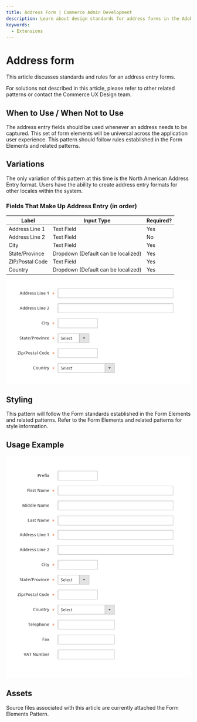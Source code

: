 ```yaml
---
title: Address Form | Commerce Admin Development
description: Learn about design standards for address forms in the Adobe Commerce and Magento Open Source Admin application.
keywords:
  - Extensions
---
```


# Address form

This article discusses standards and rules for an address entry forms.

For solutions not described in this article, please refer to other related patterns or contact the Commerce UX Design team.

## When to Use / When Not to Use

The address entry fields should be used whenever an address needs to be captured. This set of form elements will be universal across the application user experience. This pattern should follow rules established in the Form Elements and related patterns.

## Variations

The only variation of this pattern at this time is the North American Address Entry format. Users have the ability to create address entry formats for other locales within the system.

### Fields That Make Up Address Entry (in order)

| Label           | Input Type                          | Required? |
|-----------------|-------------------------------------|-----------|
| Address Line 1  | Text Field                          | Yes       |
| Address Line 2  | Text Field                          | No        |
| City            | Text Field                          | Yes       |
| State/Province  | Dropdown (Default can be localized) | Yes       |
| ZIP/Postal Code | Text Field                          | Yes       |
| Country         | Dropdown (Default can be localized) | Yes       |

![](../../_images/pattern-library/AddressForm_example01.jpg)

## Styling

This pattern will follow the Form standards established in the Form Elements and related patterns. Refer to the Form Elements and related patterns for style information.

## Usage Example

![](../../_images/pattern-library/AddressForm_example02.jpg)

## Assets

Source files associated with this article are currently attached the Form Elements Pattern.
